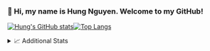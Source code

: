 ### 👋 Hi, my name is Hung Nguyen. Welcome to my GitHub!

[![Hung's GitHub stats](https://github-readme-stats.vercel.app/api?username=hungqng&show_icons=true&theme=tokyonight)](https://github.com/hungqng)[![Top Langs](https://github-readme-stats.vercel.app/api/top-langs/?username=hungqng&layout=compact&theme=tokyonight)](https://github.com/hungqng)

<details>
<summary>📈 Additional Stats</summary>
<br>
![Hung's Contributions stats](http://github-profile-summary-cards.vercel.app/api/cards/profile-details?username=hungqng&theme=tokyonight)
![Hung's Languages usage](http://github-profile-summary-cards.vercel.app/api/cards/repos-per-language?username=hungqng&theme=tokyonight)![](http://github-profile-summary-cards.vercel.app/api/cards/most-commit-language?username=hungqng&theme=tokyonight)
<br>

## Connect with me  
<div align="center">
<a href="https://www.linkedin.com/in/hungqn04/" target="_blank">
<img src=https://img.shields.io/badge/linkedin-%231E77B5.svg?&style=for-the-badge&logo=linkedin&logoColor=white alt=linkedin style="margin-bottom: 5px;" />
</a>
</div>  
<!--
**hungqng/hungqng** is a ✨ _special_ ✨ repository because its `README.md` (this file) appears on your GitHub profile.


Here are some ideas to get you started:

- 🔭 I’m currently working on ...
- 🌱 I’m currently learning ...
- 👯 I’m looking to collaborate on ...
- 🤔 I’m looking for help with ...
- 💬 Ask me about ...
- 📫 How to reach me: ...
- 😄 Pronouns: ...
- ⚡ Fun fact: ...
-->
